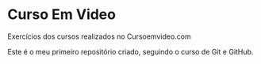 # Curso Em Video
 Exercícios dos cursos realizados no Cursoemvideo.com

Este é o meu primeiro repositório criado, seguindo o curso de Git e GitHub.
